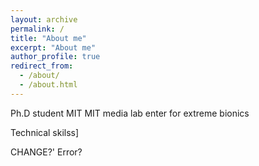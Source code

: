 ```yaml
---
layout: archive
permalink: /
title: "About me"
excerpt: "About me"
author_profile: true
redirect_from: 
  - /about/
  - /about.html
---
```


Ph.D student
MIT
MIT media lab
enter for extreme bionics

Technical skilss]


CHANGE?'
Error?